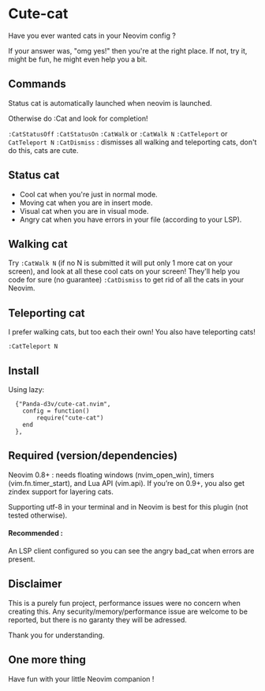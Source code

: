 # Cute-cat
Have you ever wanted cats in your Neovim config ?

If your answer was, "omg yes!" then you're at the right place. If not, try it, might be fun, he might even help you a bit.

## Commands
Status cat is automatically launched when neovim is launched.

Otherwise do :Cat and look for completion!

`:CatStatusOff`
`:CatStatusOn`
`:CatWalk` or `:CatWalk N`
`:CatTeleport` or `CatTeleport N`
`:CatDismiss` : dismisses all walking and teleporting cats, don't do this, cats are cute.

## Status cat
- Cool cat when you're just in normal mode.
- Moving cat when you are in insert mode.
- Visual cat when you are in visual mode.
- Angry cat when you have errors in your file (according to your LSP).

## Walking cat
Try `:CatWalk N` (if no N is submitted it will put only 1 more cat on your screen), and look at all these cool cats on your screen! They'll help you code for sure (no guarantee)
`:CatDismiss` to get rid of all the cats in your Neovim.

## Teleporting cat
I prefer walking cats, but too each their own! You also have teleporting cats!

`:CatTeleport N`

## Install
Using lazy:
```
  {"Panda-d3v/cute-cat.nvim",
    config = function()
        require("cute-cat")
    end
  },
```


## Required (version/dependencies)
Neovim 0.8+ : needs floating windows (nvim_open_win), timers (vim.fn.timer_start), and Lua API (vim.api).
If you’re on 0.9+, you also get zindex support for layering cats.

Supporting utf-8 in your terminal and in Neovim is best for this plugin (not tested otherwise).
#### Recommended :
An LSP client configured so you can see the angry bad_cat when errors are present.


## Disclaimer
This is a purely fun project, performance issues were no concern when creating this. Any security/memory/performance issue are welcome to be reported, but there is no garanty they will be adressed.

Thank you for understanding.

## One more thing
Have fun with your little Neovim companion !
